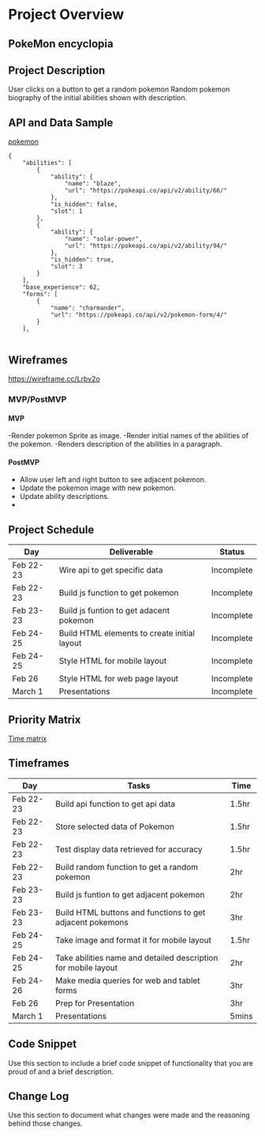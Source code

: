 # Project Overview

## PokeMon encyclopia


## Project Description

User clicks on a button to get a random pokemon
Random pokemon biography of the initial abilities shown with description.

## API and Data Sample


[pokemon](https://pokeapi.co/api/v2/pokemon/4)

```
{
    "abilities": [
        {
            "ability": {
                "name": "blaze",
                "url": "https://pokeapi.co/api/v2/ability/66/"
            },
            "is_hidden": false,
            "slot": 1
        },
        {
            "ability": {
                "name": "solar-power",
                "url": "https://pokeapi.co/api/v2/ability/94/"
            },
            "is_hidden": true,
            "slot": 3
        }
    ],
    "base_experience": 62,
    "forms": [
        {
            "name": "charmander",
            "url": "https://pokeapi.co/api/v2/pokemon-form/4/"
        }
    ],
    
 ```
## Wireframes


https://wireframe.cc/Lrbv2o

### MVP/PostMVP
#### MVP 

-Render  pokemon Sprite as image.
-Render initial names of the abilities of the pokemon.
-Renders description of the abilities in a paragraph.


#### PostMVP  

-  Allow user left and right button to see adjacent pokemon.
-  Update the pokemon image with new pokemon.
-  Update ability descriptions.
-  
## Project Schedule



|  Day | Deliverable | Status
|---|---| ---|
|Feb 22-23| Wire api to get specific data | Incomplete
|Feb 22-23| Build js function to get pokemon | Incomplete
|Feb 23-23| Build js funtion to get adacent pokemon| Incomplete
|Feb 24-25|Build HTML elements to create initial layout | Incomplete
|Feb 24-25|  Style HTML for mobile layout | Incomplete
|Feb 26| Style HTML for web page layout  | Incomplete
|March 1| Presentations | Incomplete

## Priority Matrix

[Time matrix](https://i.imgur.com/L1CUFOu.jpg)

## Timeframes

|  Day | Tasks | Time
|---|---| ---|
|Feb 22-23| Build api function to get api data | 1.5hr
|Feb 22-23| Store selected data of Pokemon | 1.5hr
|Feb 22-23| Test display data retrieved for accuracy | 1.5hr
|Feb 22-23| Build random function to get a random pokemon | 2hr
|Feb 23-23| Build js funtion to get adjacent pokemon|2hr
|Feb 23-23| Build HTML buttons and functions to get adjacent pokemons|3hr
|Feb 24-25|Take image and format it for mobile layout  | 1.5hr
|Feb 24-25|Take abilities name and detailed description for mobile layout | 2hr
|Feb 24-26|Make media queries for web and tablet forms| 3hr
|Feb 26|Prep for Presentation| 3hr
|March 1| Presentations | 5mins



## Code Snippet

Use this section to include a brief code snippet of functionality that you are proud of and a brief description.  



## Change Log
 Use this section to document what changes were made and the reasoning behind those changes.  
